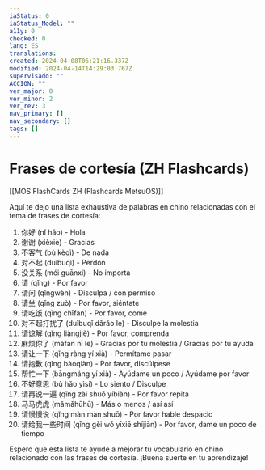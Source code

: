 ```yaml
---
iaStatus: 0
iaStatus_Model: ""
a11y: 0
checked: 0
lang: ES
translations: 
created: 2024-04-08T06:21:16.337Z
modified: 2024-04-14T14:29:03.767Z
supervisado: ""
ACCION: ""
ver_major: 0
ver_minor: 2
ver_rev: 3
nav_primary: []
nav_secondary: []
tags: []
---
```

# Frases de cortesía (ZH Flashcards)

[[MOS FlashCards ZH (Flashcards MetsuOS)]]

Aquí te dejo una lista exhaustiva de palabras en chino relacionadas con el tema de frases de cortesía:

1. 你好 (nǐ hǎo) - Hola
2. 谢谢 (xièxiè) - Gracias
3. 不客气 (bù kèqì) - De nada
4. 对不起 (duìbuqǐ) - Perdón
5. 没关系 (méi guānxi) - No importa
6. 请 (qǐng) - Por favor
7. 请问 (qǐngwèn) - Disculpa / con permiso
8. 请坐 (qǐng zuò) - Por favor, siéntate
9. 请吃饭 (qǐng chīfàn) - Por favor, come
10. 对不起打扰了 (duìbuqǐ dǎrǎo le) - Disculpe la molestia
11. 请谅解 (qǐng liàngjiě) - Por favor, comprenda
12. 麻烦你了 (máfan nǐ le) - Gracias por tu molestia / Gracias por tu ayuda
13. 请让一下 (qǐng ràng yí xià) - Permítame pasar
14. 请抱歉 (qǐng bàoqiàn) - Por favor, discúlpese
15. 帮忙一下 (bāngmáng yí xià) - Ayúdame un poco / Ayúdame por favor
16. 不好意思 (bù hǎo yìsi) - Lo siento / Disculpe
17. 请再说一遍 (qǐng zài shuō yíbiàn) - Por favor repita
18. 马马虎虎 (mǎmǎhūhū) - Más o menos / así así
19. 请慢慢说 (qǐng màn màn shuō) - Por favor hable despacio
20. 请给我一些时间 (qǐng gěi wǒ yīxiē shíjiān) - Por favor, dame un poco de tiempo

Espero que esta lista te ayude a mejorar tu vocabulario en chino relacionado con las frases de cortesía. ¡Buena suerte en tu aprendizaje!
